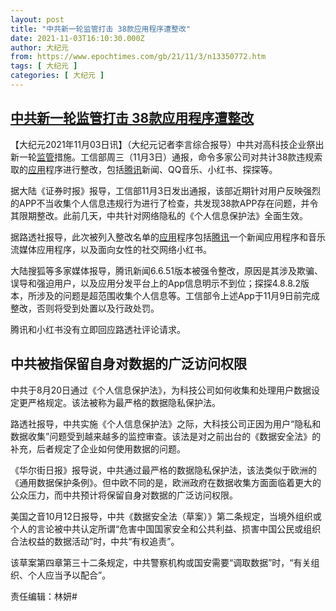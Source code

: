 ```yaml
---
layout: post
title: "中共新一轮监管打击 38款应用程序遭整改"
date: 2021-11-03T16:10:30.000Z
author: 大纪元
from: https://www.epochtimes.com/gb/21/11/3/n13350772.htm
tags: [ 大纪元 ]
categories: [ 大纪元 ]
---
```

<!--1635955830000-->
[中共新一轮监管打击 38款应用程序遭整改](https://www.epochtimes.com/gb/21/11/3/n13350772.htm)
------

<div>
<p>【大纪元2021年11月03日讯】（大纪元记者李言综合报导）中共对高科技企业祭出新一轮<a href="https://www.epochtimes.com/gb/tag/%E7%9B%91%E7%AE%A1.html">监管</a>措施。工信部周三（11月3日）通报，命令多家公司对共计38款违规索取的<a href="https://www.epochtimes.com/gb/tag/%E5%BA%94%E7%94%A8.html">应用</a>程序进行整改，包括<a href="https://www.epochtimes.com/gb/tag/%E8%85%BE%E8%AE%AF.html">腾讯</a>新闻、QQ音乐、小红书、探探等。</p><p>据大陆《证券时报》报导，工信部11月3日发出通报，该部近期针对用户反映强烈的APP不当收集个人信息违规行为进行了检查，共发现38款APP存在问题，并令其限期整改。此前几天，中共针对网络隐私的《个人信息保护法》全面生效。</p><p>据路透社报导，此次被列入整改名单的<a href="https://www.epochtimes.com/gb/tag/%E5%BA%94%E7%94%A8.html">应用</a>程序包括<a href="https://www.epochtimes.com/gb/tag/%E8%85%BE%E8%AE%AF.html">腾讯</a>一个新闻应用程序和音乐流媒体应用程序，以及面向女性的社交网络小红书。</p><p>大陆搜狐等多家媒体报导，腾讯新闻6.6.51版本被强令整改，原因是其涉及欺骗、误导和强迫用户，以及应用分发平台上的App信息明示不到位；探探4.8.8.2版本，所涉及的问题是超范围收集个人信息等。工信部令上述App于11月9日前完成整改，否则将受到处置以及行政处罚。</p><p>腾讯和小红书没有立即回应路透社评论请求。</p><h2>中共被指保留自身对数据的广泛访问权限</h2><p>中共于8月20日通过《个人信息保护法》，为科技公司如何收集和处理用户数据设定更严格规定。该法被称为最严格的数据隐私保护法。</p><p>路透社报导，中共实施《个人信息保护法》之际，大科技公司正因为用户“隐私和数据收集”问题受到越来越多的监控审查。该法是对之前出台的《数据安全法》的补充，后者规定了企业如何使用数据的问题。</p><p>《华尔街日报》报导说，中共通过最严格的数据隐私保护法，该法类似于欧洲的《通用数据保护条例》。但中欧不同的是，欧洲政府在数据收集方面面临着更大的公众压力，而中共预计将保留自身对数据的广泛访问权限。</p><p>美国之音10月12日报导，中共《数据安全法（草案）》第二条规定，当境外组织或个人的言论被中共认定所谓“危害中国国家安全和公共利益、损害中国公民或组织合法权益的数据活动”时，中共“有权追责”。</p><p>该草案第四章第三十二条规定，中共警察机构或国安需要“调取数据”时，“有关组织、个人应当予以配合”。</p><p>责任编辑：林妍#</p><div id="gtx-anchor" style="position: absolute; visibility: hidden; left: 10px; top: 92px; width: 113px; height: 19px;"></div>
</div>
